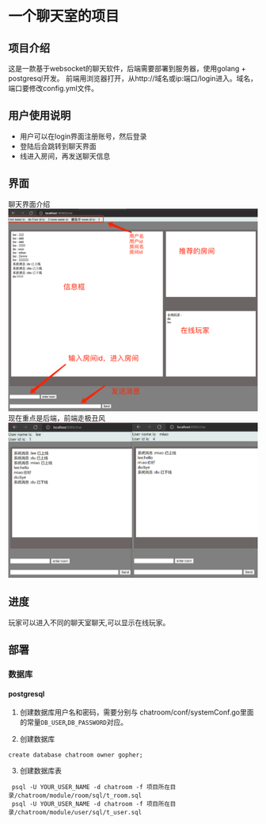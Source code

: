 # 一个聊天室的项目

## 项目介绍
这是一款基于websocket的聊天软件，后端需要部署到服务器，使用golang + postgresql开发。
前端用浏览器打开，从http://域名或ip:端口/login进入。域名，端口要修改config.yml文件。


## 用户使用说明

* 用户可以在login界面注册账号，然后登录
* 登陆后会跳转到聊天界面
* 线进入房间，再发送聊天信息

## 界面
聊天界面介绍
![](https://github.com/leeewl/chatroom/blob/master/images/introduce.png)
现在重点是后端，前端走极丑风
![](https://github.com/leeewl/chatroom/blob/master/images/interface_chat.png)


## 进度

玩家可以进入不同的聊天室聊天,可以显示在线玩家。

## 部署

### 数据库

#### postgresql

1. 创建数据库用户名和密码，需要分别与 chatroom/conf/systemConf.go里面的常量`DB_USER`,`DB_PASSWORD`对应。

2. 创建数据库

```
create database chatroom owner gopher;
```

3. 创建数据库表

```
 psql -U YOUR_USER_NAME -d chatroom -f 项目所在目录/chatroom/module/room/sql/t_room.sql
 psql -U YOUR_USER_NAME -d chatroom -f 项目所在目录/chatroom/module/user/sql/t_user.sql

```

